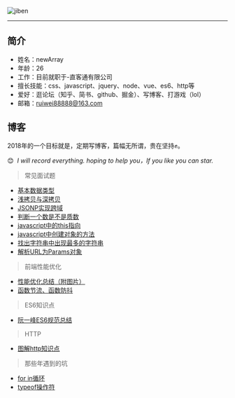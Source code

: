 ![jiben](https://github.com/weirui88888/blog/blob/master/images/_uqDYFkrmLM.jpg)

---
## 简介

- 姓名：newArray
- 年龄：26
- 工作：目前就职于-直客通有限公司
- 擅长技能：css、javascript、jquery、node、vue、es6、http等
- 爱好：逛论坛（知乎、简书、github、掘金）、写博客、打游戏（lol）
- 邮箱：ruiwei88888@163.com

## 博客

2018年的一个目标就是，定期写博客，篇幅无所谓，贵在坚持✊。

😊  *I will record everything. hoping to help you，If you like you can star.*

> 常见面试题
- [基本数据类型](https://github.com/weirui88888/blog/issues/1)
- [浅拷贝与深拷贝](https://github.com/weirui88888/blog/issues/2)
- [JSONP实现跨域](https://github.com/weirui88888/blog/issues/3)
- [判断一个数是不是质数](https://github.com/weirui88888/blog/issues/4)
- [javascript中的this指向](https://github.com/weirui88888/blog/issues/5)
- [javascript中创建对象的方法](https://github.com/weirui88888/blog/issues/6)
- [找出字符串中出现最多的字符串](https://github.com/weirui88888/blog/issues/7)
- [解析URL为Params对象](https://github.com/weirui88888/blog/issues/12)

> 前端性能优化
- [性能优化总结（附图片）](https://github.com/weirui88888/blog/issues/10)
- [函数节流、函数防抖](https://github.com/weirui88888/blog/issues/8)

> ES6知识点
- [阮一峰ES6规范总结](https://github.com/weirui88888/blog/issues/11)

> HTTP
- [图解http知识点](https://github.com/weirui88888/blog/issues/13)

> 那些年遇到的坑
- [for in循环](https://github.com/weirui88888/blog/issues/14)
- [typeof操作符](https://github.com/weirui88888/blog/issues/15)




